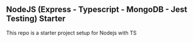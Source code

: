 
## NodeJS (Express - Typescript - MongoDB - Jest Testing) Starter 

This repo is a starter project setup for Nodejs with TS

